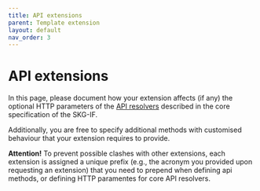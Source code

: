 ```yaml
---
title: API extensions
parent: Template extension
layout: default
nav_order: 3
---
```


# API extensions

In this page, please document how your extension affects (if any) the optional HTTP parameters of the [API resolvers](https://skg-if.github.io/api/) described in the core specification of the SKG-IF.

Additionally, you are free to specify additional methods with customised behaviour that your extension requires to provide.

**Attention!** To prevent possible clashes with other extensions, each extension is assigned a unique prefix (e.g., the acronym you provided upon requesting an extension) that you need to prepend when defining api methods, or defining HTTP paramentes for core API resolvers.